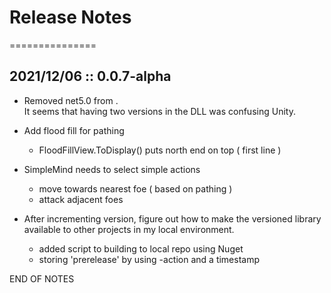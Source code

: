 # Release Notes
===============


## 2021/12/06 :: 0.0.7-alpha

* Removed net5.0 from <TargetFramework>.  
    It seems that having two versions in the DLL was confusing Unity.

* Add flood fill for pathing
  * FloodFillView.ToDisplay() puts north end on top ( first line )

* SimpleMind needs to select simple actions
  * move towards nearest foe ( based on pathing )
  * attack adjacent foes

* After incrementing version, figure out how to make the versioned library 
            available to other projects in my local environment.
  * added script to building to local repo using Nuget
  * storing 'prerelease' by using -action and a timestamp
  
END OF NOTES
